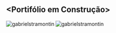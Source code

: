 ## <Portifólio em Construção>
<!--
<div align="left">
  <a href="https://www.linkedin.com/in/gabrieltramontin/" target="_blank"><img src="https://img.shields.io/badge/-LinkedIn-%230077B5?style=for-the-badge&logo=linkedin&logoColor=white" target="_blank"></a>  
   <a href="mailto:gabrieltramontin@alunos.utfpr.edu.br" target="_blank"><img src="https://play-lh.googleusercontent.com/D1Dz2BjPYev_oyksKXsdtAS66a_2Ql-sklpzTnwR9lqnDG_P5lAJEtfR70FudJ0XMA=s48-rw" style='width:28px' target="_blank"></a>  
</div>
-->

<p>
<img align="left" src="https://github-readme-stats.vercel.app/api?username=gabrielstramontin&show_icons=true&theme=dark&locale=en" alt="gabrielstramontin"/>
<img align="center" src="https://github-readme-stats.vercel.app/api/top-langs?username=gabrielstramontin&show_icons=true&theme=dark&locale=en&layout=compact" alt="gabrielstramontin"/>
</p>

